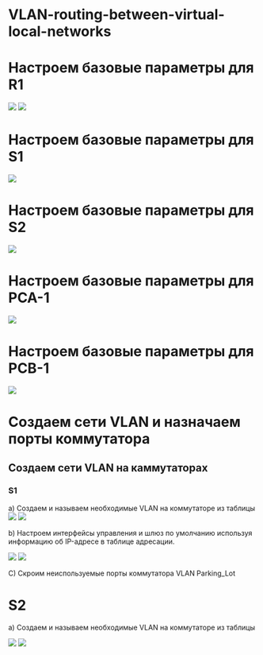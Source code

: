 # VLAN-routing-between-virtual-local-networks
# Настроем базовые параметры для R1

![](https://github.com/iGORnetwork/VLAN-routing-between-virtual-local-networks/blob/main/image/Screenshot_1.png)
![](https://github.com/iGORnetwork/VLAN-routing-between-virtual-local-networks/blob/main/image/Screenshot_2.png)

# Настроем базовые параметры для S1

![](https://github.com/iGORnetwork/VLAN-routing-between-virtual-local-networks/blob/main/image/Screenshot_3.png)

# Настроем базовые параметры для S2

![](https://github.com/iGORnetwork/VLAN-routing-between-virtual-local-networks/blob/main/image/Screenshot_4.png)

# Настроем базовые параметры для PCA-1

![](https://github.com/iGORnetwork/VLAN-routing-between-virtual-local-networks/blob/main/image/Screenshot_5.png)

# Настроем базовые параметры для PCB-1

![](https://github.com/iGORnetwork/VLAN-routing-between-virtual-local-networks/blob/main/image/Screenshot_6.png)

# Создаем сети VLAN и назначаем порты коммутатора
## Создаем сети VLAN на каммутаторах 
### S1
a) Создаем и называем необходимые VLAN на коммутаторе из таблицы 
![](https://github.com/iGORnetwork/VLAN-routing-between-virtual-local-networks/blob/main/image/Screenshot_7.png)
![](https://github.com/iGORnetwork/VLAN-routing-between-virtual-local-networks/blob/main/image/Screenshot_10.png)

b) Настроем интерфейсы управления и шлюз по умолчанию используя информацию об IP-адресе в таблице адресации. 

![](https://github.com/iGORnetwork/VLAN-routing-between-virtual-local-networks/blob/main/image/Screenshot_8.png)
![](https://github.com/iGORnetwork/VLAN-routing-between-virtual-local-networks/blob/main/image/Screenshot_9.png)

С) Скроим неиспользуемые порты коммутатора VLAN Parking_Lot

# S2
a) Создаем и называем необходимые VLAN на коммутаторе из таблицы 

![](https://github.com/iGORnetwork/VLAN-routing-between-virtual-local-networks/blob/main/image/Screenshot_11.png)
![](https://github.com/iGORnetwork/VLAN-routing-between-virtual-local-networks/blob/main/image/Screenshot_13.png)

